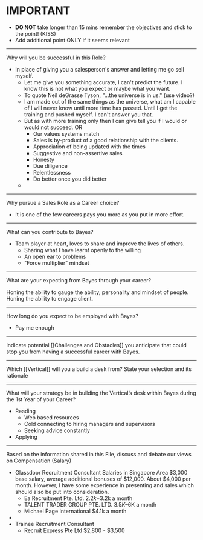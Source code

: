 # IMPORTANT
- <b>DO NOT</b> take longer than 15 mins remember the objectives and stick to the point! (KISS)
- Add additional point ONLY if it seems relevant

---
Why will you be successful in this Role?
- In place of giving you a salesperson's answer and letting me go sell myself.
	- Let me give you something accurate, I can't predict the future. I know this is not what you expect or maybe what you want.
	- To quote Neil deGrasse Tyson, "...the universe is in us." (use video?)
	- I am made out of the same things as the universe, what am I capable of I will never know until more time has passed. Until I get the training and pushed myself. I can't answer you that.
	- But as with more training only then I can give tell you if I would or would not succeed.
OR
		- Our values systems match
		- Sales is by-product of a good relationship with the clients.
		- Appreciation of being updated with the times
		- Suggestive and non-assertive sales
		- Honesty
		- Due diligence
		- Relentlessness
		- Do better once you did better
	- 

---
Why pursue a Sales Role as a Career choice?
- It is one of the few careers pays you more as you put in more effort.
---
What can you contribute to Bayes?
- Team player at heart, loves to share and improve the lives of others.
	- Sharing what I have learnt openly to the willing 
	- An open ear to problems
	- "Force multiplier" mindset
---
What are your expecting from Bayes through your career?

Honing the ability to gauge the ability, personality and mindset of people.
Honing the ability to engage client.


---
How long do you expect to be employed with Bayes?
- Pay me enough

---
Indicate potential [[Challenges and Obstacles]] you anticipate that could stop you from having a successful career with Bayes.

---
Which [[Vertical]] will you a build a desk from? State your selection and its rationale

---
What will your strategy be in building the Vertical’s desk within Bayes during the 1st Year of your Career?
- Reading
	- Web based resources
	- Cold connecting to hiring managers and supervisors
	- Seeking advice constantly
- Applying

---
Based on the information shared in this File, discuss and debate our views on Compensation (Salary)
- Glassdoor Recruitment Consultant Salaries in Singapore Area $3,000 base salary, average additional bonuses of $12,000. About $4,000 per month. However, I have some experience in presenting and sales which should also be put into consideration.
	- Ea Recruitment Pte. Ltd. $2.2k-$3.2k a month
	- TALENT TRADER GROUP PTE. LTD. $3.5K–$6K a month
	- Michael Page International $4.1k a month
- 
- Trainee Recruitment Consultant 
	- Recruit Express Pte Ltd $2,800 - $3,500